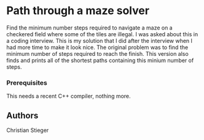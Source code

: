 # Path through a maze solver

Find the minimum number steps required to navigate a maze on a checkered field where some of the tiles are illegal. I was asked about this in a coding interview. This is my solution that I did after the interview when I had more time to make it look nice. The original problem was to find the minimum number of steps required to reach the finish. This version also finds and prints all of the shortest paths containing this minium number of steps.

### Prerequisites

This needs a recent C++ compiler, nothing more.

## Authors

Christian Stieger
